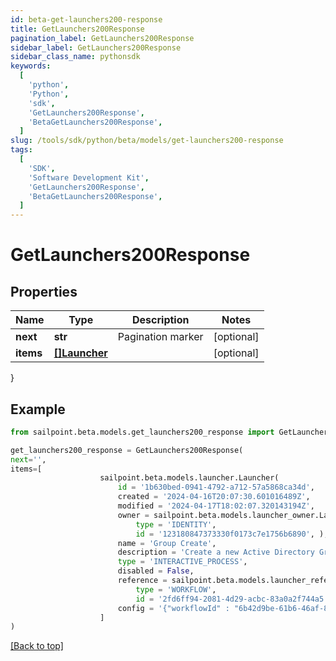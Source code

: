 ```yaml
---
id: beta-get-launchers200-response
title: GetLaunchers200Response
pagination_label: GetLaunchers200Response
sidebar_label: GetLaunchers200Response
sidebar_class_name: pythonsdk
keywords:
  [
    'python',
    'Python',
    'sdk',
    'GetLaunchers200Response',
    'BetaGetLaunchers200Response',
  ]
slug: /tools/sdk/python/beta/models/get-launchers200-response
tags:
  [
    'SDK',
    'Software Development Kit',
    'GetLaunchers200Response',
    'BetaGetLaunchers200Response',
  ]
---
```


# GetLaunchers200Response

## Properties

| Name      | Type                       | Description       | Notes      |
| --------- | -------------------------- | ----------------- | ---------- |
| **next**  | **str**                    | Pagination marker | [optional] |
| **items** | [**[]Launcher**](launcher) |                   | [optional] |

}

## Example

```python
from sailpoint.beta.models.get_launchers200_response import GetLaunchers200Response

get_launchers200_response = GetLaunchers200Response(
next='',
items=[
                    sailpoint.beta.models.launcher.Launcher(
                        id = '1b630bed-0941-4792-a712-57a5868ca34d',
                        created = '2024-04-16T20:07:30.601016489Z',
                        modified = '2024-04-17T18:02:07.320143194Z',
                        owner = sailpoint.beta.models.launcher_owner.Launcher_owner(
                            type = 'IDENTITY',
                            id = '123180847373330f0173c7e1756b6890', ),
                        name = 'Group Create',
                        description = 'Create a new Active Directory Group',
                        type = 'INTERACTIVE_PROCESS',
                        disabled = False,
                        reference = sailpoint.beta.models.launcher_reference.Launcher_reference(
                            type = 'WORKFLOW',
                            id = '2fd6ff94-2081-4d29-acbc-83a0a2f744a5', ),
                        config = '{"workflowId" : "6b42d9be-61b6-46af-827e-ea29ba8aa3d9"}', )
                    ]
)

```

[[Back to top]](#)
